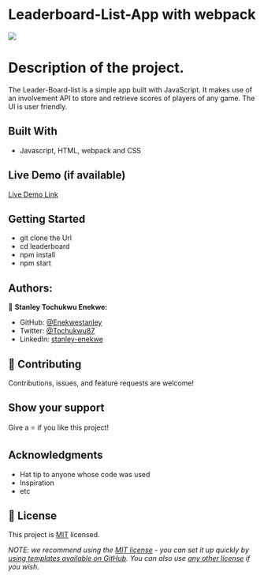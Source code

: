 # Leaderboard-List-App with webpack 
![](https://img.shields.io/badge/Microverse-blueviolet)

# Description of the project.

The Leader-Board-list is a simple app built with JavaScript. It makes use of an involvement API to store and retrieve scores of players of any game. The UI is user friendly.

## Built With

- Javascript, HTML, webpack and CSS  

## Live Demo (if available)

[Live Demo Link](https://enekwestanley.github.io/leaderboard/dist/)


## Getting Started

- git clone the Url
- cd leaderboard
- npm install
- npm start

## Authors:

👤 **Stanley Tochukwu Enekwe:**
- GitHub: [@Enekwestanley](https://github.com/Enekwestanley)
- Twitter: [@Tochukwu87](https://twitter.com/tochukwu87)
- LinkedIn: [stanley-enekwe](https://www.linkedin.com/in/stanley-enekwe-285104230/)


## 🤝 Contributing

Contributions, issues, and feature requests are welcome!

## Show your support

Give a ⭐️ if you like this project!

## Acknowledgments

- Hat tip to anyone whose code was used
- Inspiration
- etc

## 📝 License

This project is [MIT](./MIT.md) licensed.

_NOTE: we recommend using the [MIT license](https://choosealicense.com/licenses/mit/) - you can set it up quickly by [using templates available on GitHub](https://docs.github.com/en/communities/setting-up-your-project-for-healthy-contributions/adding-a-license-to-a-repository). You can also use [any other license](https://choosealicense.com/licenses/) if you wish._

